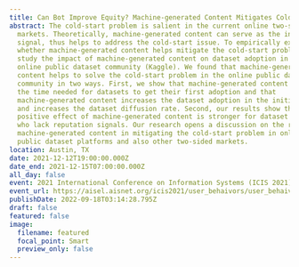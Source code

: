 ```yaml
---
title: Can Bot Improve Equity? Machine-generated Content Mitigates Cold-Start Issue
abstract: The cold-start problem is salient in the current online two-sided
  markets. Theoretically, machine-generated content can serve as the information
  signal, thus helps to address the cold-start issue. To empirically examine
  whether machine-generated content helps mitigate the cold-start problem, we
  study the impact of machine-generated content on dataset adoption in a leading
  online public dataset community (Kaggle). We found that machine-generated
  content helps to solve the cold-start problem in the online public dataset
  community in two ways. First, we show that machine-generated content shortens
  the time needed for datasets to get their first adoption and that
  machine-generated content increases the dataset adoption in the initial stage
  and increases the dataset diffusion rate. Second, our results show that the
  positive effect of machine-generated content is stronger for dataset sharers
  who lack reputation signals. Our research opens a discussion on the role of
  machine-generated content in mitigating the cold-start problem in online
  public dataset platforms and also other two-sided markets.
location: Austin, TX
date: 2021-12-12T19:00:00.000Z
date_end: 2021-12-15T07:00:00.000Z
all_day: false
event: 2021 International Conference on Information Systems (ICIS 2021)
event_url: https://aisel.aisnet.org/icis2021/user_behaivors/user_behaivors/24/
publishDate: 2022-09-18T03:14:28.795Z
draft: false
featured: false
image:
  filename: featured
  focal_point: Smart
  preview_only: false
---
```

